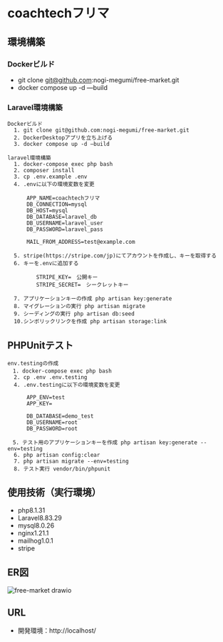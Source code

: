 # coachtechフリマ

## 環境構築
### Dockerビルド
- git clone git@github.com:nogi-megumi/free-market.git
- docker compose up -d —build

### Laravel環境構築
    Dockerビルド
      1. git clone git@github.com:nogi-megumi/free-market.git
      2. DockerDesktopアプリを立ち上げる
      3. docker compose up -d —build

    laravel環境構築  
      1. docker-compose exec php bash
      2. composer install
      3. cp .env.example .env
      4. .envに以下の環境変数を変更

          APP_NAME=coachtechフリマ
          DB_CONNECTION=mysql
          DB_HOST=mysql
          DB_DATABASE=laravel_db
          DB_USERNAME=laravel_user
          DB_PASSWORD=laravel_pass
          
          MAIL_FROM_ADDRESS=test@example.com
          
      5. stripe(https://stripe.com/jp)にてアカウントを作成し、キーを取得する
      6. キーを.envに追加する

             STRIPE_KEY=　公開キー
             STRIPE_SECRET=　シークレットキー

      7. アプリケーションキーの作成 php artisan key:generate
      8. マイグレーションの実行 php artisan migrate
      9. シーディングの実行 php artisan db:seed
      10.シンボリックリンクを作成 php artisan storage:link

## PHPUnitテスト
    env.testingの作成
    　1. docker-compose exec php bash
      2. cp .env .env.testing
      4. .env.testingに以下の環境変数を変更

          APP_ENV=test
          APP_KEY=
          
          DB_DATABASE=demo_test
          DB_USERNAME=root
          DB_PASSWORD=root

    　5. テスト用のアプリケーションキーを作成 php artisan key:generate --env=testing
      6. php artisan config:clear
      7. php artisan migrate --env=testing
      8. テスト実行 vendor/bin/phpunit

## 使用技術（実行環境）
- php8.1.31
- Laravel8.83.29
- mysql8.0.26
- nginx1.21.1
- mailhog1.0.1
- stripe
## ER図
![free-market drawio](https://github.com/user-attachments/assets/b12e7892-c2ee-4cea-afac-a83008d2db8e)

## URL
- 開発環境：http://localhost/
